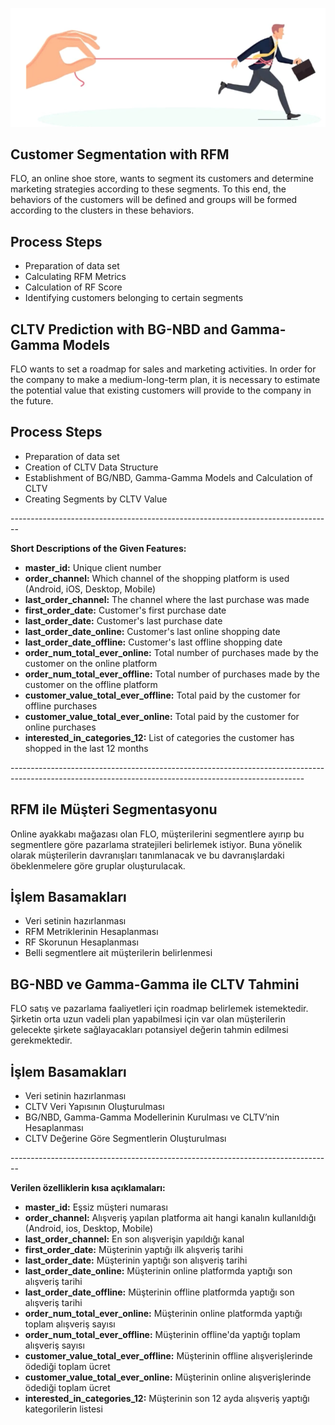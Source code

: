 ![banner_resmi](https://github.com/Birsenn/FLO_CRM_ANALYTICS/blob/main/banner.png)

## Customer Segmentation with RFM
FLO, an online shoe store, wants to segment its customers and determine marketing strategies according to these segments. To this end, the behaviors of the customers will be defined and groups will be formed according to the clusters in these behaviors.

## Process Steps
* Preparation of data set <br/>
* Calculating RFM Metrics <br/>
* Calculation of RF Score <br/>
* Identifying customers belonging to certain segments <br/>

## CLTV Prediction with BG-NBD and Gamma-Gamma Models
FLO wants to set a roadmap for sales and marketing activities. In order for the company to make a medium-long-term plan, it is necessary to estimate the potential value that existing customers will provide to the company in the future.

## Process Steps
* Preparation of data set <br/>
* Creation of CLTV Data Structure <br/>
* Establishment of BG/NBD, Gamma-Gamma Models and Calculation of CLTV <br/>
* Creating Segments by CLTV Value <br/>

-------------------------------------------------------------------------------- <br/>

**Short Descriptions of the Given Features:**
* **master_id:** Unique client number <br/>
* **order_channel:** Which channel of the shopping platform is used (Android, iOS, Desktop, Mobile) <br/>
* **last_order_channel:** The channel where the last purchase was made <br/>
* **first_order_date:** Customer's first purchase date <br/>
* **last_order_date:** Customer's last purchase date <br/>
* **last_order_date_online:** Customer's last online shopping date <br/>
* **last_order_date_offline:** Customer's last offline shopping date <br/>
* **order_num_total_ever_online:** Total number of purchases made by the customer on the online platform <br/>
* **order_num_total_ever_offline:** Total number of purchases made by the customer on the offline platform <br/>
* **customer_value_total_ever_offline:** Total paid by the customer for offline purchases <br/>
* **customer_value_total_ever_online:** Total paid by the customer for online purchases <br/>
* **interested_in_categories_12:** List of categories the customer has shopped in the last 12 months <br/>


-------------------------------------------------------------------------------------------------------------------------------------------------------<br/>

## RFM ile Müşteri Segmentasyonu
Online ayakkabı mağazası olan FLO, müşterilerini segmentlere ayırıp bu segmentlere göre pazarlama stratejileri belirlemek istiyor. Buna yönelik olarak müşterilerin davranışları tanımlanacak ve bu davranışlardaki öbeklenmelere göre gruplar oluşturulacak.

## İşlem Basamakları
* Veri setinin hazırlanması <br/>
* RFM Metriklerinin Hesaplanması <br/>
* RF Skorunun Hesaplanması <br/>
* Belli segmentlere ait müşterilerin belirlenmesi <br/>

## BG-NBD ve Gamma-Gamma ile CLTV Tahmini
FLO satış ve pazarlama faaliyetleri için roadmap belirlemek istemektedir. Şirketin orta uzun vadeli plan yapabilmesi için var olan müşterilerin gelecekte şirkete sağlayacakları potansiyel değerin tahmin edilmesi gerekmektedir.

## İşlem Basamakları
* Veri setinin hazırlanması <br/>
* CLTV Veri Yapısının Oluşturulması <br/>
* BG/NBD, Gamma-Gamma Modellerinin Kurulması ve CLTV’nin Hesaplanması <br/>
* CLTV Değerine Göre Segmentlerin Oluşturulması <br/>

-------------------------------------------------------------------------------- <br/>

**Verilen özelliklerin kısa açıklamaları:** 

* **master_id:** Eşsiz müşteri numarası <br/>
* **order_channel:** Alışveriş yapılan platforma ait hangi kanalın kullanıldığı (Android, ios, Desktop, Mobile) <br/>
* **last_order_channel:** En son alışverişin yapıldığı kanal <br/>
* **first_order_date:** Müşterinin yaptığı ilk alışveriş tarihi <br/>
* **last_order_date:** Müşterinin yaptığı son alışveriş tarihi <br/>
* **last_order_date_online:** Müşterinin online platformda yaptığı son alışveriş tarihi <br/>
* **last_order_date_offline:** Müşterinin offline platformda yaptığı son alışveriş tarihi <br/>
* **order_num_total_ever_online:** Müşterinin online platformda yaptığı toplam alışveriş sayısı <br/>
* **order_num_total_ever_offline:** Müşterinin offline'da yaptığı toplam alışveriş sayısı <br/>
* **customer_value_total_ever_offline:** Müşterinin offline alışverişlerinde ödediği toplam ücret <br/>
* **customer_value_total_ever_online:** Müşterinin online alışverişlerinde ödediği toplam ücret <br/>
* **interested_in_categories_12:** Müşterinin son 12 ayda alışveriş yaptığı kategorilerin listesi <br/>

